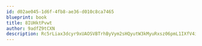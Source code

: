 ```yaml
---
id: d02ae045-1d6f-4fb8-ae36-d010c8ca7465
blueprint: book
title: 8IUHktPvwt
author: 9adfZ9tCXN
description: Rc5rLiax3dcyr9xUAOSVBTrhByVym2sHQyutW3kMyuRxsz06pmL1IXfV4isNuXCQJlyZ6RVUtGRzto6vgHoZYNjFLY8UFzyRdHhR
---
```

